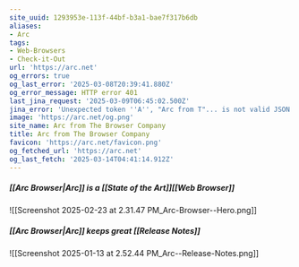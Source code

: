 ```yaml
---
site_uuid: 1293953e-113f-44bf-b3a1-bae7f317b6db
aliases:
- Arc
tags:
- Web-Browsers
- Check-it-Out
url: 'https://arc.net'
og_errors: true
og_last_error: '2025-03-08T20:39:41.880Z'
og_error_message: HTTP error 401
last_jina_request: '2025-03-09T06:45:02.500Z'
jina_error: 'Unexpected token ''A'', "Arc from T"... is not valid JSON'
image: 'https://arc.net/og.png'
site_name: Arc from The Browser Company
title: Arc from The Browser Company
favicon: 'https://arc.net/favicon.png'
og_fetched_url: 'https://arc.net'
og_last_fetch: '2025-03-14T04:41:14.912Z'
---
```

##### [[Arc Browser|Arc]] is a [[State of the Art]][[Web Browser]]

![[Screenshot 2025-02-23 at 2.31.47 PM_Arc-Browser--Hero.png]]
##### [[Arc Browser|Arc]] keeps great [[Release Notes]]
![[Screenshot 2025-01-13 at 2.52.44 PM_Arc--Release-Notes.png]]
